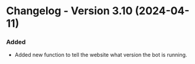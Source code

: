 # Changelog - Version 3.10 (2024-04-11)

### Added
- Added new function to tell the website what version the bot is running.